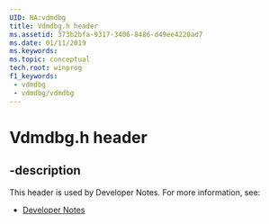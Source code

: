 ```yaml
---
UID: NA:vdmdbg
title: Vdmdbg.h header
ms.assetid: 373b2bfa-9317-3406-8486-d49ee4220ad7
ms.date: 01/11/2019
ms.keywords: 
ms.topic: conceptual
tech.root: winprog
f1_keywords:
 - vdmdbg
 - vdmdbg/vdmdbg
---
```


# Vdmdbg.h header


## -description

This header is used by Developer Notes. For more information, see:

- [Developer Notes](../_winprog/index.md)

